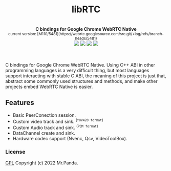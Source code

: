 <!--lint disable no-literal-urls-->
<div align="center">
  <h1>libRTC</h1>
</div>
<br/>
<div align="center">
  <strong>C bindings for Google Chrome WebRTC Native</strong><br/>
  <sup>current version: [M110/5481](https://webrtc.googlesource.com/src.git/+log/refs/branch-heads/5481)</sup>
</div>
<div align="center">
  <img src="https://img.shields.io/github/actions/workflow/status/mycrl/librtc/test.yml?branch=main"/>
  <img src="https://img.shields.io/github/license/mycrl/librtc"/>
  <img src="https://img.shields.io/github/issues/mycrl/librtc"/>
  <img src="https://img.shields.io/github/stars/mycrl/librtc"/>
</div>
<br/>
<br/>

C bindings for Google Chrome WebRTC Native. Using C++ ABI in other programming languages is a very difficult thing, but most languages support interacting with stable C ABI, the meaning of this project is just that, abstract some commonly used structures and methods, and make other projects embed WebRTC Native is easier.


## Features

- Basic PeerConection session.
- Custom video track and sink. <sup>(`YUV420 format`)</sup>
- Custom Audio track and sink. <sup>(`PCM format`)</sup>
- DataChannel create and sink.
- Hardware codec support (Nvenc, Qsv, VideoToolBox).


### License
[GPL](./LICENSE) Copyright (c) 2022 Mr.Panda.
